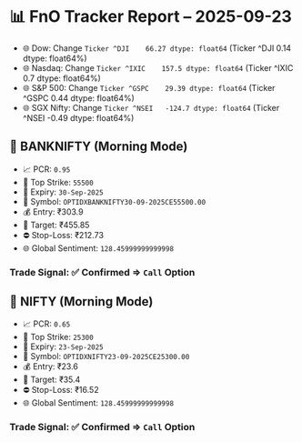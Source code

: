 # 📊 FnO Tracker Report – 2025-09-23
- 🌐 Dow: Change `Ticker
^DJI    66.27
dtype: float64` (Ticker
^DJI    0.14
dtype: float64%)
- 🌐 Nasdaq: Change `Ticker
^IXIC    157.5
dtype: float64` (Ticker
^IXIC    0.7
dtype: float64%)
- 🌐 S&P 500: Change `Ticker
^GSPC    29.39
dtype: float64` (Ticker
^GSPC    0.44
dtype: float64%)
- 🌐 SGX Nifty: Change `Ticker
^NSEI   -124.7
dtype: float64` (Ticker
^NSEI   -0.49
dtype: float64%)
## 📘 BANKNIFTY (Morning Mode)
- 📈 PCR: `0.95`
- 🔢 Top Strike: `55500`
- 📆 Expiry: `30-Sep-2025`
- 🎫 Symbol: `OPTIDXBANKNIFTY30-09-2025CE55500.00`
- 💰 Entry: ₹303.9
- 🎯 Target: ₹455.85
- ⛔ Stop-Loss: ₹212.73
- 🌐 Global Sentiment: `128.45999999999998`
### Trade Signal: ✅ Confirmed ⇒ `Call` Option
## 📘 NIFTY (Morning Mode)
- 📈 PCR: `0.65`
- 🔢 Top Strike: `25300`
- 📆 Expiry: `23-Sep-2025`
- 🎫 Symbol: `OPTIDXNIFTY23-09-2025CE25300.00`
- 💰 Entry: ₹23.6
- 🎯 Target: ₹35.4
- ⛔ Stop-Loss: ₹16.52
- 🌐 Global Sentiment: `128.45999999999998`
### Trade Signal: ✅ Confirmed ⇒ `Call` Option